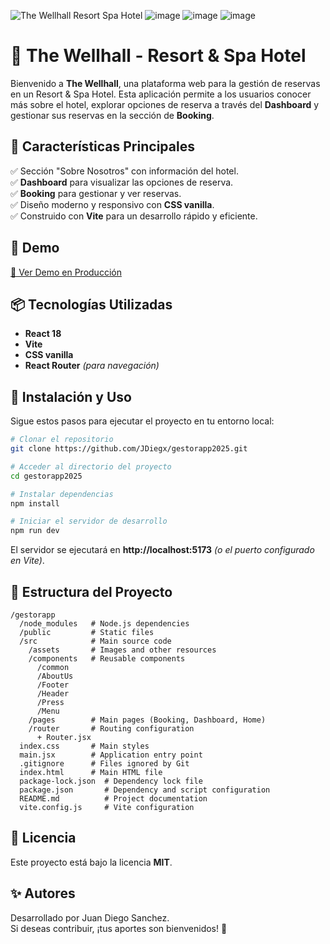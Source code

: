 
![The Wellhall Resort   Spa Hotel](https://github.com/user-attachments/assets/ced93bb6-fb9f-4773-b553-ebe4e96aa1f9)
![image](https://github.com/user-attachments/assets/4d50e80e-4c47-4120-adeb-f1be15e8698a)
![image](https://github.com/user-attachments/assets/1629e88c-125b-4906-8b86-93831e045047)
![image](https://github.com/user-attachments/assets/d540071f-982d-4ce6-a6de-18063dbc9813)




# 🏨 The Wellhall - Resort & Spa Hotel

Bienvenido a **The Wellhall**, una plataforma web para la gestión de reservas en un Resort & Spa Hotel. Esta aplicación permite a los usuarios conocer más sobre el hotel, explorar opciones de reserva a través del **Dashboard** y gestionar sus reservas en la sección de **Booking**.

## 🌟 Características Principales

✅ Sección "Sobre Nosotros" con información del hotel.  
✅ **Dashboard** para visualizar las opciones de reserva.  
✅ **Booking** para gestionar y ver reservas.  
✅ Diseño moderno y responsivo con **CSS vanilla**.  
✅ Construido con **Vite** para un desarrollo rápido y eficiente.  

## 🚀 Demo

[🔗 Ver Demo en Producción](https://thewellhall-resort-spahotel.vercel.app/)

## 📦 Tecnologías Utilizadas

- **React 18**
- **Vite**
- **CSS vanilla**
- **React Router** *(para navegación)*

## 🔧 Instalación y Uso

Sigue estos pasos para ejecutar el proyecto en tu entorno local:

```bash
# Clonar el repositorio
git clone https://github.com/JDiegx/gestorapp2025.git

# Acceder al directorio del proyecto
cd gestorapp2025

# Instalar dependencias
npm install

# Iniciar el servidor de desarrollo
npm run dev
```

El servidor se ejecutará en **http://localhost:5173** *(o el puerto configurado en Vite)*.

## 📂 Estructura del Proyecto

```
/gestorapp
  /node_modules   # Node.js dependencies
  /public         # Static files
  /src            # Main source code
    /assets       # Images and other resources
    /components   # Reusable components
      /common
      /AboutUs
      /Footer
      /Header
      /Press
      /Menu
    /pages        # Main pages (Booking, Dashboard, Home)
    /router       # Routing configuration
      + Router.jsx
  index.css       # Main styles
  main.jsx        # Application entry point
  .gitignore      # Files ignored by Git
  index.html      # Main HTML file
  package-lock.json  # Dependency lock file
  package.json       # Dependency and script configuration
  README.md          # Project documentation
  vite.config.js     # Vite configuration
```

## 📜 Licencia

Este proyecto está bajo la licencia **MIT**.

## ✨ Autores

Desarrollado por Juan Diego Sanchez.  
Si deseas contribuir, ¡tus aportes son bienvenidos! 🚀

